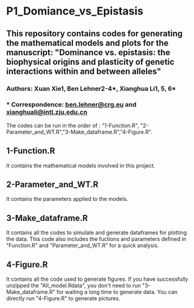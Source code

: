 # P1_Domiance_vs_Epistasis
## This repository contains codes for generating the mathematical models and plots for the manuscript: "Dominance vs. epistasis: the biophysical origins and plasticity of genetic interactions within and between alleles"

### Authors: Xuan Xie1, Ben Lehner2-4*, Xianghua Li1, 5, 6* 
### * Correspondence: ben.lehner@crg.eu and xianghuali@intl.zju.edu.cn

The codes can be run in the order of : "1-Function.R", "2-Parameter_and_WT.R","3-Make_dataframe.R","4-Figure.R".
## 1-Function.R 
It contains the mathematical models involved in this project.

## 2-Parameter_and_WT.R
It contains the parameters applied to the models.

## 3-Make_dataframe.R
It contains all the codes to simulate and generate dataframes for plotting the data. This code also includes the fuctions and parameters defined in "Function.R" and "Parameter_and_WT.R" for a quick analysis. 

## 4-Figure.R
It contains all the code used to generate figures. If you have successfully unzipped the "All_model.Rdata", you don't need to run "3-Make_dataframe.R" for waiting a long time to generate data. You can directly run "4-Figure.R" to generate pictures.



